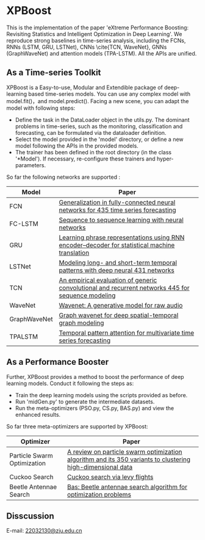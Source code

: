 # XPBoost
This is the implementation of the paper 'eXtreme Performance Boosting: Revisiting Statistics and Intelligent Optimization in Deep Learning'. We reproduce strong baselines in time-series analysis, including the FCNs, RNNs (LSTM, GRU, LSTNet), CNNs \cite{TCN, WaveNet}, GNNs (GraphWaveNet) and attention models (TPA-LSTM). All the APIs are unified.
## As a Time-series Toolkit
XPBoost is a Easy-to-use, Modular and Extendible package of deep-learning based time-series models. You can use any complex model with model.fit()，and model.predict(). Facing a new scene, you can adapt the model with following steps:
- Define the task in the DataLoader object in the utils.py. The dominant problems in time-series, such as the monitoring, classification and forecasting, can be formulated via the dataloader definition.
- Select the model provided in the 'model' directory, or define a new model following the APIs in the provided models.
- The trainer has been defined in the root directory (in the class '\*Model'). If necessary, re-configure these trainers and hyper-parameters.

So far the following networks are supported :

|  Model   |  Paper  |
|  ----  | ----  |
| FCN  | [Generalization in fully-connected neural networks for 435 time series forecasting](https://www.sciencedirect.com/science/article/abs/pii/S1877750319301838) |
| FC-LSTM  | [Sequence to sequence learning with neural networks](https://arxiv.org/abs/1409.3215) |
| GRU  | [Learning phrase representations using RNN encoder–decoder for statistical machine translation](https://arxiv.org/abs/1406.1078) |
| LSTNet  | [Modeling long- and short-term temporal patterns with deep neural 431 networks](https://dl.acm.org/doi/abs/10.1145/3209978.3210006) |
| TCN  | [An empirical evaluation of generic convolutional and recurrent networks 445 for sequence modeling](https://arxiv.org/abs/1803.01271) |
| WaveNet  | [Wavenet: A generative model for raw audio](https://arxiv.org/abs/1609.03499) |
| GraphWaveNet  | [Graph wavenet for deep spatial-temporal graph modeling](https://arxiv.org/abs/1906.00121) |
| TPALSTM  | [Temporal pattern attention for multivariate time series forecasting](https://arxiv.org/abs/1809.04206) |

## As a Performance Booster
Further, XPBoost provides a method to boost the performance of deep learning models. Conduct it following the steps as:

- Train the deep learning models using the scripts provided as before.
- Run 'midGen.py' to generate the intermediate datasets.
- Run the meta-optimizers (PSO.py, CS.py, BAS.py) and view the enhanced results.

So far three meta-optimizers are supported by XPBoost:

|  Optimizer   |  Paper  |
|  ----  | ----  |
| Particle Swarm Optimization  | [A review on particle swarm optimization algorithm and its 350 variants to clustering high-dimensional data](https://dl.acm.org/doi/abs/10.1007/s10462-013-9400-4) |
| Cuckoo Search  | [Cuckoo search via levy flights](https://ieeexplore.ieee.org/abstract/document/5393690/) |
| Beetle Antennae Search  | [Bas: Beetle antennae search algorithm for optimization problems](https://arxiv.org/abs/1710.10724) |

## Disscussion
E-mail: 22032130@zju.edu.cn
